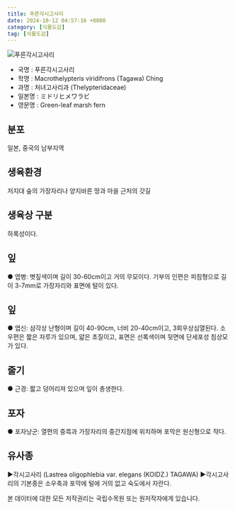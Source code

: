 ```yaml
---
title: 푸른각시고사리
date: 2024-10-12 04:57:16 +0800
category: [식물도감]
tag: [식물도감]
---
```




![푸른각시고사리](/fileUpload/plants/basic/Davalliaceae/Thelypteris/3844/1_th2.JPG)
- 국명 : 푸른각시고사리
- 학명 : Macrothelypteris viridifrons (Tagawa) Ching
- 과명 : 처녀고사리과 (Thelypteridaceae)
- 일본명 : ミドリヒメワラビ
- 영문명 : Green-leaf marsh fern


## 분포
일본, 중국의 남부지역
## 생육환경
저지대 숲의 가장자리나 양지바른 땅과 마을 근처의 갓길
## 생육상 구분
하록성이다. 
## 잎
● 엽병: 볏짚색이며 길이 30-60cm이고 거의 무모이다. 기부의 인편은 피침형으로 길이 3-7mm로 가장자리와 표면에 털이 있다. 
## 잎
● 엽신: 삼각상 난형이며 길이 40-90cm, 너비 20-40cm이고, 3회우상심열된다. 소우편은 짧은 자루가 있으며, 얇은 초질이고, 표면은 선록색이며 뒷면에 단세포성 침상모가 있다. 
## 줄기
● 근경: 짧고 덩어리져 있으며 잎이 총생한다. 
## 포자
● 포자낭군: 열편의 중륵과 가장자리의 중간지점에 위치하며 포막은 원신형으로 작다. 
## 유사종
▶각시고사리 (Lastrea oligophlebia var. elegans (KOIDZ.) TAGAWA)▶각시고사리의 기본종은 소우축과 포막에 털에 거의 없고 숙도에서 자란다.






본 데이터에 대한 모든 저작권리는 국립수목원 또는 원저작자에게 있습니다.
